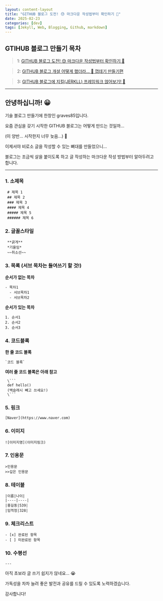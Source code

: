 ```yaml
---
layout: content-layout
title: "GITHUB 블로그 도전! 😓 마크다운 작성법부터 확인하기 🥳"
date: 2025-02-23
categories: [dev]
tags: [Jekyll, Web, Blogging, Github, markdown]
---
```


## GTIHUB 블로그 만들기 목차

> 1: [GITHUB 블로그 도전! 😓 마크다운 작성법부터 확인하기 🥳](/dev/2025/02/23/post1.html)

> 2: [GITHUB 블로그 개설 어떻게 했더라... 🤨 껍데기 만들기편](/dev/2025/02/24/post2.html)

> 3: [GITHUB 블로그에 지킬(JERKLL) 프레임워크 얹어보기! 🥸](/dev/2025/02/25/post3.html)

---

## **안녕하십니까! 😀**

기술 블로그 만들기에 한창인 graves85입니다.

요즘 관심을 갖기 시작한 GITHUB 블로그는 어떻게 만드는 것일까... 

(이 양반... 시작한지 너무 늦음...) 🥶

이제서야 비로소 글을 작성할 수 있는 뼈대를 만들었으니...

블로그는 조금씩 살을 붙이도록 하고 글 작성하는 마크다운 작성 방법부터 알아두려고 합니다.

---

### 1. 소제목

```
 # 제목 1
 ## 제목 2
 ### 제목 3
 #### 제목 4
 ##### 제목 5
 ###### 제목 6
```

### 2. 글꼴스타일

```
 **굵게**
 *기울임*
 ~~취소선~~
```

### 3. 목록 (서브 목차는 들여쓰기 할 것!)

 **순서가 없는 목차**
```
- 목차1
  - 서브목차1
  - 서브목차2
```
**순서가 있는 목차**

```
1. 순서1
2. 순서2
3. 순서3
```

### 4. 코드블록

**한 줄 코드 블록**

```
`코드 블록`
```

**여러 줄 코드 블록은 아래 참고**

```
 \``` 
 def hello()
 (백슬래시 빼고 쓰세요!)
 \```
```

### 5. 링크

```
[Naver](https://www.naver.com)
```

### 6. 이미지

```
![이미지명](이미지링크)
```

### 7. 인용문

```
>인용문
>>깊은 인용문
```

### 8. 테이블

```
|이름|나이|
|----|----|
|홍길동|539|
|임꺽정|328|
```

### 9. 체크리스트

```
- [x] 완료된 항목
- [ ] 미완료된 항목
```

### 10. 수평선

```
---
```

아직 초보라 글 쓰기 쉽지가 않네요... 😭

가독성을 차차 늘려 좋은 발전과 공유를 드릴 수 있도록 노력하겠습니다.

감사합니다!